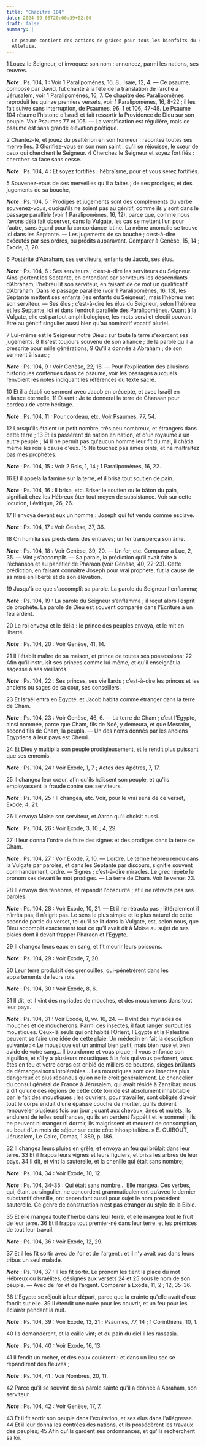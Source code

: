 ```yaml
---
title: "Chapitre 104"
date: 2024-09-06T20:00:39+02:00
draft: false
summary: |
  
  Ce psaume contient des actions de grâces pour tous les bienfaits du Seigneur envers son peuple, et le récit de ses bienfaits depuis la vocation d’Abraham jusqu’à l’entrée des Hébreux dans la Terre Promise.
  Alleluia.
---
```



1 Louez le Seigneur, et invoquez son nom : annoncez, parmi les nations, ses œuvres.

***Note*** :  Ps. 104, 1 : Voir 1 Paralipomènes, 16, 8 ; Isaïe, 12, 4. ― Ce psaume, composé par David, fut chanté à la fête de la translation de l’arche à Jérusalem, voir 1 Paralipomènes, 16, 7. Ce chapitre des Paralipomènes reproduit les quinze premiers versets, voir 1 Paralipomènes, 16, 8-22 ; il les fait suivre sans interruption, de Psaumes, 96, 1 et 106, 47-48. Le Psaume 104 résume l’histoire d’Israël et fait ressortir la Providence de Dieu sur son peuple. Voir Psaumes 77 et 105. ― La versification est régulière, mais ce psaume est sans grande élévation poétique.

2 Chantez-le, et jouez du psaltérion en son honneur : racontez toutes ses merveilles. 3 Glorifiez-vous en son nom saint : qu'il se réjouisse, le cœur de ceux qui cherchent le Seigneur. 4 Cherchez le Seigneur et soyez fortifiés : cherchez sa face sans cesse.

***Note*** :  Ps. 104, 4 : Et soyez fortifiés ; hébraïsme, pour et vous serez fortifiés.

5 Souvenez-vous de ses merveilles qu'il a faites ; de ses prodiges, et des jugements de sa bouche,

***Note*** :  Ps. 104, 5 : Prodiges et jugements sont des compléments du verbe souvenez-vous, quoiqu’ils ne soient pas au génitif, comme ils y sont dans le passage parallèle (voir 1 Paralipomènes, 16, 12), parce que, comme nous l’avons déjà fait observer, dans la Vulgate, les cas se mettent l’un pour l’autre, sans égard pour la concordance latine. La même anomalie se trouve ici dans les Septante. ― Les jugements de sa bouche ; c’est-à-dire exécutés par ses ordres, ou prédits auparavant. Comparer à Genèse, 15, 14 ; Exode, 3, 20.

6 Postérité d'Abraham, ses serviteurs, enfants de Jacob, ses élus.

***Note*** :  Ps. 104, 6 : Ses serviteurs ; c’est-à-dire les serviteurs du Seigneur. Ainsi portent les Septante, en entendant par serviteurs les descendants d’Abraham; l’hébreu lit son serviteur, en faisant de ce mot un qualificatif d’Abraham. Dans le passage parallèle (voir 1 Paralipomènes, 16, 13), les Septante mettent ses enfants (les enfants du Seigneur), mais l’hébreu met son serviteur. ― Ses élus ; c’est-à-dire les élus du Seigneur, selon l’hébreu et les Septante, ici et dans l’endroit parallèle des Paralipomènes. Quant à la Vulgate, elle est partout amphibologique, les mots servi et electii pouvant être au génitif singulier aussi bien qu’au nominatif vocatif pluriel.


7 Lui-même est le Seigneur notre Dieu : sur toute la terre s'exercent ses jugements. 8 Il s'est toujours souvenu de son alliance ; de la parole qu'il a prescrite pour mille générations, 9 Qu'il a donnée à Abraham ; de son serment à Isaac ;

***Note*** :  Ps. 104, 9 : Voir Genèse, 22, 16. ― Pour l’explication des allusions historiques contenues dans ce psaume, voir les passages auxquels renvoient les notes indiquant les références du texte sacré.

10 Et il a établi ce serment avec Jacob en précepte, et avec Israël en alliance éternelle, 11 Disant : Je te donnerai la terre de Chanaan pour cordeau de votre héritage.

***Note*** :  Ps. 104, 11 : Pour cordeau, etc. Voir Psaumes, 77, 54.


12 Lorsqu'ils étaient un petit nombre, très peu nombreux, et étrangers dans cette terre ; 13 Et ils passèrent de nation en nation, et d'un royaume à un autre peuple ; 14 Il ne permit pas qu'aucun homme leur fît du mal, il châtia même les rois à cause d'eux. 15 Ne touchez pas âmes oints, et ne maltraitez pas mes prophètes.

***Note*** :  Ps. 104, 15 : Voir 2 Rois, 1, 14 ; 1 Paralipomènes, 16, 22.


16 Et il appela la famine sur la terre, et il brisa tout soutien de pain.

***Note*** :  Ps. 104, 16 : Il brisa, etc. Briser le soutien ou le bâton du pain, signifiait chez les Hébreux ôter tout moyen de subsistance. Voir sur cette locution, Lévitique, 26, 26.

17 Il envoya devant eux un homme : Joseph qui fut vendu comme esclave.

***Note*** :  Ps. 104, 17 : Voir Genèse, 37, 36.

18 On humilia ses pieds dans des entraves; un fer transperça son âme.

***Note*** :  Ps. 104, 18 : Voir Genèse, 39, 20. ― Un fer, etc. Comparer à Luc, 2, 35. ― Vint ; s’accomplît. ― Sa parole, la prédiction qu’il avait faite à l’échanson et au panetier de Pharaon (voir Genèse, 40, 22-23). Cette prédiction, en faisant connaître Joseph pour vrai prophète, fut la cause de sa mise en liberté et de son élévation.

19 Jusqu'à ce que s'accomplît sa parole. La parole du Seigneur l'enflamma;

***Note*** :  Ps. 104, 19 : La parole du Seigneur s’enflamma ; il reçut alors l’esprit de prophète. La parole de Dieu est souvent comparée dans l’Ecriture à un feu ardent.


20 Le roi envoya et le délia : le prince des peuples envoya, et le mit en liberté.

***Note*** :  Ps. 104, 20 : Voir Genèse, 41, 14.

21 Il l'établit maître de sa maison, et prince de toutes ses possessions; 22 Afin qu'il instruisît ses princes comme lui-même, et qu'il enseignât la sagesse à ses vieillards.

***Note*** :  Ps. 104, 22 : Ses princes, ses vieillards ; c’est-à-dire les princes et les anciens ou sages de sa cour, ses conseillers.


23 Et Israël entra en Egypte, et Jacob habita comme étranger dans la terre de Cham.

***Note*** :  Ps. 104, 23 : Voir Genèse, 46, 6. ― La terre de Cham ; c’est l’Egypte, ainsi nommée, parce que Cham, fils de Noé, y demeura, et que Mesraïm, second fils de Cham, la peupla. ― Un des noms donnés par les anciens Egyptiens à leur pays est Chemi.

24 Et Dieu y multiplia son peuple prodigieusement, et le rendit plus puissant que ses ennemis.

***Note*** :  Ps. 104, 24 : Voir Exode, 1, 7 ; Actes des Apôtres, 7, 17.

25 Il changea leur cœur, afin qu'ils haïssent son peuple, et qu'ils employassent la fraude contre ses serviteurs.

***Note*** :  Ps. 104, 25 : Il changea, etc. Voir, pour le vrai sens de ce verset, Exode, 4, 21.


26 Il envoya Moïse son serviteur, et Aaron qu'il choisit aussi.

***Note*** :  Ps. 104, 26 : Voir Exode, 3, 10 ; 4, 29.

27 Il leur donna l'ordre de faire des signes et des prodiges dans la terre de Cham.

***Note*** :  Ps. 104, 27 : Voir Exode, 7, 10. ― L’ordre. Le terme hébreu rendu dans la Vulgate par paroles, et dans les Septante par discours, signifie souvent commandement, ordre. ― Signes ; c’est-à-dire miracles. Le grec répète le pronom ses devant le mot prodiges. ― La terre de Cham. Voir le verset 23.

28 Il envoya des ténèbres, et répandit l'obscurité ; et il ne rétracta pas ses paroles.

***Note*** :  Ps. 104, 28 : Voir Exode, 10, 21. ― Et il ne rétracta pas ; littéralement il n’irrita pas, il n’aigrit pas. Le sens le plus simple et le plus naturel de cette seconde partie du verset, tel qu’il se lit dans la Vulgate, est, selon nous, que Dieu accomplit exactement tout ce qu’il avait dit à Moïse au sujet de ses plaies dont il devait frapper Pharaon et l’Egypte.

29 Il changea leurs eaux en sang, et fit mourir leurs poissons.

***Note*** :  Ps. 104, 29 : Voir Exode, 7, 20.

30 Leur terre produisit des grenouilles, qui-pénétrèrent dans les appartements de leurs rois.

***Note*** :  Ps. 104, 30 : Voir Exode, 8, 6.


31 Il dit, et il vint des myriades de mouches, et des moucherons dans tout leur pays.

***Note*** :  Ps. 104, 31 : Voir Exode, 8, vv. 16, 24. ― Il vint des myriades de mouches et de moucherons. Parmi ces insectes, il faut ranger surtout les moustiques. Ceux-là seuls qui ont habité l’Orient, l’Egypte et la Palestine peuvent se faire une idée de cette plaie. Un médecin en fait la description suivante : « Le moustique est un animal bien petit, mais bien rusé et bien avide de votre sang… Il bourdonne et vous pique ; il vous enfonce son aiguillon, et s’il y a plusieurs moustiques à la fois qui vous perforent, vous êtes en feu et votre corps est criblé de milliers de boutons, sièges brûlants de démangeaisons intolérables… Les moustiques sont des insectes plus dangereux et plus répandus qu’on ne le croit généralement. Le chancelier du consul général de France à Jérusalem, qui avait résidé à Zanzibar, nous a dit qu’une des régions de cette côte torride est absolument inhabitable par le fait des moustiques ; les ouvriers, pour travailler, sont obligés d’avoir tout le corps enduit d’une épaisse couche de mortier,
qu’ils doivent renouveler plusieurs fois par jour ; quant aux chevaux, ânes et mulets, ils endurent de telles souffrances, qu’ils en perdent l’appétit et le sommeil ; ils ne peuvent ni manger ni dormir, ils maigrissent et meurent de consomption, au bout d’un mois de séjour sur cette côte inhospitalière. » E. GUIBOUT, Jérusalem, Le Caire, Damas, 1 889, p. 186.

32 Il changea leurs pluies en grêle, et envoya un feu qui brûlait dans leur terre. 33 Et il frappa leurs vignes et leurs figuiers, et brisa les arbres de leur pays. 34 Il dit, et vint la sauterelle, et la chenille qui était sans nombre;

***Note*** :  Ps. 104, 34 : Voir Exode, 10, 12.

***Note*** :  Ps. 104, 34-35 : Qui était sans nombre… Elle mangea. Ces verbes, qui, étant au singulier, ne concordent grammaticalement qu’avec le dernier substantif chenille, ont cependant aussi pour sujet le nom précédent sauterelle. Ce genre de construction n’est pas étranger au style de la Bible.

35 Et elle mangea toute l'herbe dans leur terre, et elle mangea tout le fruit de leur terre. 36 Et il frappa tout premier-né dans leur terre, et les prémices de tout leur travail.

***Note*** :  Ps. 104, 36 : Voir Exode, 12, 29.


37 Et il les fit sortir avec de l'or et de l'argent : et il n'y avait pas dans leurs tribus un seul malade.

***Note*** :  Ps. 104, 37 : Il les fit sortir. Le pronom les tient la place du mot Hébreux ou Israélites, désignés aux versets 24 et 25 sous le nom de son peuple. ― Avec de l’or et de l’argent. Comparer à Exode, 11, 2 ; 12, 35-36.

38 L'Egypte se réjouit à leur départ, parce que la crainte qu'elle avait d'eux fondit sur elle. 39 Il étendit une nuée pour les couvrir, et un feu pour les éclairer pendant la nuit.

***Note*** :  Ps. 104, 39 : Voir Exode, 13, 21 ; Psaumes, 77, 14 ; 1 Corinthiens, 10, 1.

40 Ils demandèrent, et la caille vint; et du pain du ciel il les rassasia.

***Note*** :  Ps. 104, 40 : Voir Exode, 16, 13.

41 Il fendit un rocher, et des eaux coulèrent : et dans un lieu sec se répandirent des fleuves ;

***Note*** :  Ps. 104, 41 : Voir Nombres, 20, 11.


42 Parce qu'il se souvint de sa parole sainte qu'il a donnée à Abraham, son serviteur.

***Note*** :  Ps. 104, 42 : Voir Genèse, 17, 7.

43 Et il fit sortir son peuple dans l'exultation, et ses élus dans l'allégresse. 44 Et il leur donna les contrées des nations, et ils possédèrent les travaux des peuples; 45 Afin qu'ils gardent ses ordonnances, et qu'ils recherchent sa loi.


